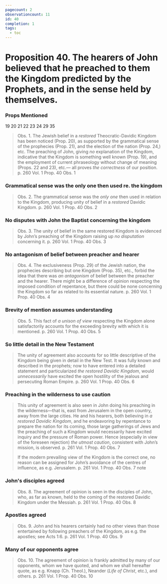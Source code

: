 ```yaml
---
pagecount: 2
observationcount: 11
id: 40
completion: 1
tags:
  - toc
---
```

# Proposition 40. The hearers of John believed that he preached to them the Kingdom predicted by the Prophets, and in the sense held by themselves.

### Props Mentioned
19 20 21 22 23 24 29 35 

>Obs. 1. The Jewish belief in a *restored* Theocratic-Davidic Kingdom has been noticed (Prop. 20), as supported by the grammatical sense of the prophecies (Prop. 21), and the election of the nation (Prop. 24,) etc. The preaching of John, giving *no* explanation of the Kingdom, indicative that the Kingdom is something well known (Prop. 19), and the employment of current phraseology without change of meaning (Props. 22 and 23), etc.— all proves *the correctness* of our position.
>p. 260 Vol. 1 Prop. 40 Obs. 1
### Grammatical sense was the only one then used re. the kingdom
>Obs. 2. The grammatical sense was the *only one* then used in relation to the Kingdom, producing unity of belief in a *restored* Davidic Kingdom.
>p. 260 Vol. 1 Prop. 40 Obs. 2
### No disputes with John the Baptist concerning the kingdom
>Obs. 3. The unity of belief in the same restored Kingdom is evidenced by John’s preaching of the Kingdom raising up *no disputation* concerning it.
>p. 260 Vol. 1 Prop. 40 Obs. 3
### No antagonism of belief between preacher and hearer
>Obs. 4. The exclusiveness (Prop. 29) of the Jewish nation, the prophecies describing but one Kingdom (Prop. 35), etc., forbid the idea that there was *an antagonism* of belief between the preacher and the hearer. There might be a difference of opinion respecting the imposed condition of repentance, but there could be none concerning the Kingdom so far as related to its essential nature.
>p. 260 Vol. 1 Prop. 40 Obs. 4
### Brevity of mention assumes understanding
>Obs. 5. This fact of *a unison of view* respecting the Kingdom alone satisfactorily accounts for the exceeding brevity with which it is mentioned.
>p. 260 Vol. 1 Prop. 40 Obs. 5
### So little detail in the New Testament
>The unity of agreement also accounts for so little descriptive of the Kingdom being given in detail in the New Test. It was fully known and described in the prophets; now to have entered into a detailed statement and particularized *the restored Davidic Kingdom*, would *unnecessarily* have excited the open hostility of the jealous and persecuting Roman Empire.
>p. 260 Vol. 1 Prop. 40 Obs. 6
### Preaching in the wilderness to use caution
>This unity of agreement is also seen in John doing his preaching in the wilderness—that is, east from Jerusalem in the open country, away from the large cities. He and his hearers, both believing in *a restored Davidic Kingdom*, and he endeavoring by repentance to prepare the nation for its coming, those large gatherings of Jews and the preaching of such a Kingdom would necessarily have excited inquiry and the pressure of Roman power. Hence (especially in view of the foreseen rejection) *the utmost caution*, consistent with John’s mission, is observed. 
>p. 261 Vol. 1 Prop. 40 Obs. 7
>
>If the modern prevailing view of the Kingdom is the correct one, no reason can be assigned for John’s avoidance of the centres of influence, as e.g. Jerusalem.
>p. 261 Vol. 1 Prop. 40 Obs. 7 note

### John's disciples agreed
>Obs. 8. The agreement of opinion is seen in the disciples of John, who, as far as known, held to the coming of the restored Davidic Kingdom under the Messiah.
>p. 261 Vol. 1 Prop. 40 Obs. 8
### Apostles agreed
>Obs. 9. John and his hearers certainly had no other views than those entertained by following preachers of the Kingdom, as e.g. the apostles; see Acts 1:6.
>p. 261 Vol. 1 Prop. 40 Obs. 9
### Many of our opponents agree
>Obs. 10. The agreement of opinion is frankly admitted by many of our opponents, whom we have quoted, and whom we shall hereafter quote, as e.g. Knapp (Ch. Theol.), Neander (*Life of Christ*, etc.), and others.
>p. 261 Vol. 1 Prop. 40 Obs. 10

